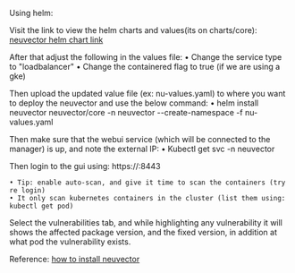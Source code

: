 Using helm:

Visit the link to view the helm charts and values(its on charts/core): [neuvector helm chart link](https://github.com/neuvector/neuvector-helm/tree/master/charts/core)

After that adjust the following in the values file:
	• Change the service type to "loadbalancer"
	• Change the containered flag to true (if we are using a gke)

Then upload the updated value file (ex: nu-values.yaml) to where you want to deploy the neuvector and use the below command:
	• helm install neuvector neuvector/core -n neuvector --create-namespace -f nu-values.yaml

Then make sure that the webui service (which will be connected to the manager) is up, and note the external IP:
	• Kubectl get svc -n neuvector 

Then login to the gui using: https://<external-ip>:8443

	• Tip: enable auto-scan, and give it time to scan the containers (try re login)
	• It only scan kubernetes containers in the cluster (list them using: kubectl get pod)

Select the vulnerabilities tab, and while highlighting any vulnerability it will shows the affected package version, and the fixed version, in addition at what pod the vulnerability exists.


Reference: [how to install neuvector](https://www.youtube.com/watch?v=c7cF0M4VIX8)



